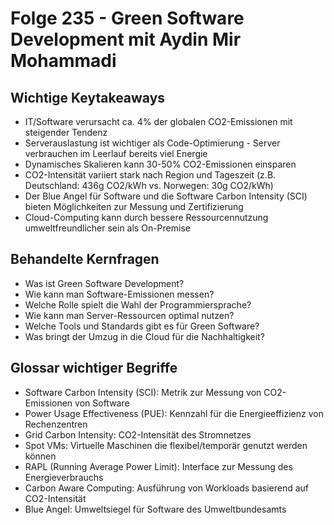 # Folge 235 - Green Software Development mit Aydin Mir Mohammadi

## Wichtige Keytakeaways

- IT/Software verursacht ca. 4% der globalen CO2-Emissionen mit steigender Tendenz
- Serverauslastung ist wichtiger als Code-Optimierung - Server verbrauchen im Leerlauf bereits viel Energie
- Dynamisches Skalieren kann 30-50% CO2-Emissionen einsparen
- CO2-Intensität variiert stark nach Region und Tageszeit (z.B. Deutschland: 436g CO2/kWh vs. Norwegen: 30g CO2/kWh)
- Der Blue Angel für Software und die Software Carbon Intensity (SCI) bieten Möglichkeiten zur Messung und Zertifizierung
- Cloud-Computing kann durch bessere Ressourcennutzung umweltfreundlicher sein als On-Premise

## Behandelte Kernfragen

- Was ist Green Software Development?
- Wie kann man Software-Emissionen messen?
- Welche Rolle spielt die Wahl der Programmiersprache?
- Wie kann man Server-Ressourcen optimal nutzen?
- Welche Tools und Standards gibt es für Green Software?
- Was bringt der Umzug in die Cloud für die Nachhaltigkeit?

## Glossar wichtiger Begriffe

- Software Carbon Intensity (SCI): Metrik zur Messung von CO2-Emissionen von Software
- Power Usage Effectiveness (PUE): Kennzahl für die Energieeffizienz von Rechenzentren
- Grid Carbon Intensity: CO2-Intensität des Stromnetzes
- Spot VMs: Virtuelle Maschinen die flexibel/temporär genutzt werden können
- RAPL (Running Average Power Limit): Interface zur Messung des Energieverbrauchs
- Carbon Aware Computing: Ausführung von Workloads basierend auf CO2-Intensität
- Blue Angel: Umweltsiegel für Software des Umweltbundesamts